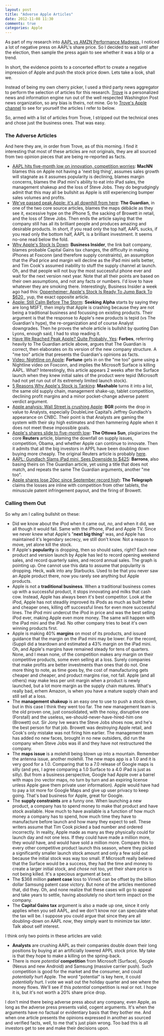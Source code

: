 ```yaml
---
layout: post
title: "Adverse Apple Articles"
date: 2012-11-08 11:30
comments: true
categories: Apple
---
```


As part of my research into [AAPL vs AMZN Performance Madness](http://www.hiltmon.com/blog/2012/11/05/aapl-vs-amzn-performance-madness/), I noticed a lot of negative press on AAPL's share price. So I decided to wait until after the election, then sample the press again to see whether it was a blip or a trend.

In short, the evidence points to a concerted effort to create a negative impression of Apple and push the stock price down. Lets take a look, shall we.

<!--more-->

Instead of being my own cherry picker, I used a third party news aggregator to perform the selection of articles for this research. [Trove](http://www.trove.com/) is a personalized news and information engine run out of the well respected Washington Post news organization, so any bias is theirs, not mine. Go to [Trove's Apple channel](http://www.trove.com/channel/38928/Apple) to see for yourself the articles I refer to below.

So, armed with a list of articles from Trove, I stripped out the technical ones and chose just the business ones. That was easy. 

### The Adverse Articles

And here they are, in order from Trove, as of this morning. I find it interesting that most of these articles are not originals, they are all sourced from two opinion pieces that are being re-reported as facts.

* [AAPL hits five-month low on innovation, competition worries](http://www.macnn.com/articles/12/11/07/investors.nervous.that.company.may.have.peaked/): **MacNN** blames this on Apple not having a 'next big thing', assumes sales growth will stagnate as it assumes popularity is declining, blames margin concerns, blames the iPad mini's ability to eat into iPad sales, the management shakeup and the loss of Steve Jobs. They do begrudgingly admit that this may all be bullshit as Apple is still experiencing bumper sales volumes and profits.
* [We've passed peak Apple: it's all downhill from here](http://www.guardian.co.uk/technology/2012/nov/07/peak-apple): **The Guardian**, in one of the two core source articles, blames the maps débâcle as they see it, excessive hype on the iPhone 5, the sacking of Browett in retail, and the loss of Steve Jobs. Then ends the article saying that the company still has all its brilliant people and produces amazing and desirable products. In short, if you read only the top half, AAPL sucks, if you read only the bottom half, AAPL is a brilliant investment. It seems no-one read below the fold.
* [Why Apple's Stock Is Down](http://www.businessinsider.com/why-apples-stock-is-down-2012-11): **Business Insider**, the link bait company, blames probable Capital Gains tax changes, the difficulty in making iPhones at Foxconn (and therefore supply constraints), an assumption that the iPad price and margin will decline as the iPad mini sells better, and Tim Cook's assumed inability to stuff the supply channel at launch. Oh, and that people will not buy the most successful phone ever and wait for the next version next year. Note that all their points are based on their own assumptions, and not any facts or numbers. I'd love to have whatever they are smoking there. Interestingly, Business Insider a week ago had this: [Oppenheimer: Apple's Stock Is Ready To Jump Back To $620 ](http://www.businessinsider.com/oppenheimer-apples-stock-is-ready-to-jump-back-to-620-2012-11), yup, the exact opposite article.
* [Apple: Still Calm Before The Storm](http://seekingalpha.com/article/990291-apple-still-calm-before-the-storm?source=feed): **Seeking Alpha** starts by saying they are long MSFT, then imply that Apple is crashing because they are not being a traditional business and focussing on existing products. Their argument is that the response to Apple's new products is tepid (vs The Guardian's hype), the re-organization and of course Analyst downgrades. Then he proves the whole article is bullshit by quoting Dan Lyons, enough said, I had to stop reading it.
* [Have We Reached Peak Apple? Quite Probably, Yes](http://www.forbes.com/sites/timworstall/2012/11/08/have-we-reached-peak-apple-quite-probably-yes/): **Forbes**, referring heavily to The Guardian article above, argues that The Guardian is correct, then elaborates on its version of the new company structure. A "me too" article that presents the Guardian's opinions as facts.
* [Video: Nightline on Apple](http://tech.fortune.cnn.com/2012/11/08/video-nightline-on-apple/): **Fortune** gets in on the "me too" game using a Nightline video on Foxconn, and implies the Microsoft Surface is killing AAPL. What? Interestingly, this article appears 2 weeks after the Surface launch when they knew initial sales of the product were tepid (Microsoft had not yet run out of its extremely limited launch stock).
* [5 Reasons Why Apple's Stock is Tanking](http://mashable.com/2012/11/07/why-apple-stock-is-tanking/): **Mashable** turns it into a list, the same old supply chain, management shake-up, tablet competition, declining profit margins and a minor pocket-change adverse patent verdict argument.
* [Apple analysis: Wall Street is crushing Apple](http://bgr.com/2012/11/08/apple-analysis-wall-street/): **BGR** points the drop in value to Analysts, especially DoubleLine Capital’s Jeffrey Gundlach's appearance on CNBC. Their point is that Analysts are gaming the system with their sky high estimates and then hammering Apple when it does not meet these impossible goals.
* [Apple's shares slide to five-month low](http://www.ottawasun.com/2012/11/07/apples-shares-slide-to-five-month-low): **The Ottowa Sun**, plagiarizes the core **Reuters** article, blaming the downfall on supply issues, competition, Obama, and whether Apple can continue to innovate. Then it admits that all the big investors in APPL have been doubling down buying more cheaply. The original Reuters article is probably [here](http://www.newsmax.com/SciTech/apple-shares-market-stocks/2012/11/07/id/463254).
* [AAPL: Gundlach Slams iPad mini, Sees Downside to $425](http://blogs.barrons.com/techtraderdaily/2012/11/07/aapl-gundlach-slams-ipad-sees-downside-to-425/): **Barrons**, also basing theirs on The Guardian article, yet using a title that does not match, and repeats the same The Guardian arguments, another "me too".
* [Apple shares lose 20pc since September record high](http://www.telegraph.co.uk/finance/newsbysector/mediatechnologyandtelecoms/electronics/9662494/Apple-shares-lose-20pc-since-September-record-high.html): **The Telegraph** claims the losses are inline with competition from other tablets, the minuscule patent infringement payout, and the firing of Browett.

### Calling them Out

So why am I calling bullshit on these:

* Did we know about the iPod when it came out, *no*, and when it did, we all though it would fail. Same with the iPhone, iPad and Apple TV. Since we never knew what Apple's "**next big thing**" was, and Apple has maintained it's legendary secrecy, we still don't know. Not a reason to move, yet alone kill the stock.
* If Apple's **popularity** is dropping, then so should sales, right? Each new product and version launch by Apple has led to record opening weekend sales, and record quarterly sales, and record annual sales. The graph is pointing up. One cannot use this data to assume that popularity is dropping. Heck, walk into any Starbucks. Used to be that you never saw an Apple product there, now you rarely see anything but Apple products.
* Apple is not a **traditional business**. When a traditional business comes up with a successful product, it stops innovating and milks that cash cow. Instead, Apple has always been it's best competitor. Look at the iPod, Apple has not steadily improved its iPods as much as built better and cheaper ones, killing off successful lines for even more successful lines. The iPod mini undercut the iPod in price and was the best selling iPod ever, making Apple even more money. The same will happen with the iPad mini and the iPad. No other company tries to beat it's own winning products first.
* Apple is making 40% **margins** on most of its products, and issued guidance that the margin on the iPad mini may be lower. For the record, iSuppli did a teardown and estimated a 43% margin on the iPad mini. Oh, and Apple's margins have remained steady for tens of quarters. None, and I mean none, of the competition makes any margin on their competitive products, some even selling at a loss. Surely companies that make profits are better investments than ones that do not. One more thing to note, as time goes by, the cost of manufacturing gets cheaper and cheaper, and product margins rise, not fall. Apple (and all others) may make less per unit margin when a product is newly launched, but a lot more margin as the supply chain matures. What's really bad, erhem Amazon, is when you have a mature supply chain and still sell at a loss.
* The **management shakeup** is an easy one to use to push a stock down, but in this case I think they went too far. The new management team is the old proven one, just consolidated, with the noisy, disruptive one (Forstall) and the useless, we-should-never-have-hired-him one (Browett) out. Sir Jony Ive wears the Steve Jobs shoes now, and he's the best person for that job. Browett was destroying Apple retail, and Cook's only mistake was not firing him earlier. The management team has added no new faces, brought in no new outsiders, did run the company when Steve Jobs was ill and they have not restructured the company.
* The **maps issue** is a molehill being blown up into a mountain. Remember the antenna issue, another molehill. The new maps app is a 1.0 and it is very good for a 1.0. Comparing that to a 7.0 release of Google maps is silly (and yes, I agree comparing a 1.0 Surface to a 4.0 iPad is just as silly). But from a business perspective, Google had Apple over a barrel with maps (no vector maps, no turn by turn and an expiring license unless Apple gave them private user information). Apple would have had to pay a lot more for Google Maps and give up user privacy to keep going. That's bad business for Apple, great for Google.
* The **supply constraints** are a funny one. When launching a new product, a company has to spend money to make that product and have stock available. How much to have available is a function of how much money a company has to spend, how much time they have to manufacture before launch and how many they expect to sell. These writers assume that Tim Cook picked a bad number and ordered incorrectly. In reality, Apple made as many as they physically could for launch day and not one less. If they could have made a million more, they *would* have, and would have sold a million more. Compare this to every other competitive product launch this season, where they picked a significantly smaller launch stock amount and only a few sold out because the initial stock was way too small. If Microsoft really believed that the Surface would be a success, they had the time and money to create a larger initial stock, and *chose* not too, yet their share price is not being killed. It's a specious argument at best.
* The $368 million **patent case** loss to VirneX can be offset by the billion dollar Samsung patent case victory. But none of the articles mentioned that, did they. Oh, and none realize that these cases will go to appeal and take years to settle, having absolutely no short term impact on the company.
* The **Capital Gains tax** argument is also a made up one, since it only applies when you sell AAPL, and we don't know nor can speculate what the tax will be. I suppose you could argue that since they are all doubling-down on AAPL *now*, they simply want to minimize tax *later*. Talk about self interest.

I think only two points in these articles are valid:

* **Analysts** are crushing AAPL as their companies double down their long positions by buying at an artificially lowered APPL stock price. My take is that they hope to make a killing on the spring-back.
* There is more *potential* **competition** from Microsoft (Surface), Google (Nexus and new Android) and Samsung (massive carrier push). Such competition is good for the market and the consumer, and could *potentially* hurt Apple. The word "potential" is key here, it could *potentially* hurt. I vote we wait out the holiday quarter and see where the money flows. We'll see if this *potential* competition is real or not. I hope it is, but it's not worth a 20% share price drop.

I don't mind there being adverse press about any company, even Apple, as long as the adverse press presents valid, cogent arguments. It's when the arguments have no factual or evidentiary basis that they bother me. And when one article presents the opinions expressed in another as sourced and verified facts, well, to me that's just plain wrong. Too bad this is all investors get to see and make their decisions upon.
